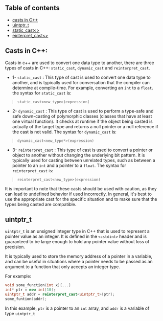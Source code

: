 ## Table of contents
- [casts in C++](#casts-in-c++)
- [uintptr_t](#vuintptr_t)
- [static_cast<>](#static_cast<>)
- [einterpret_cast<>](#einterpret_cast<>)

## Casts in C++:

Casts in c++ are used to convert one data type to another, there are three types of casts in C++: `static_cast`, `dynamic_cast` and `reinterpret_cast`.

- 1- `static_cast` : This type of cast is used to convert one data type to another, and is typically used for conversation that the compiler can determine at compile-time. For example, converting an `int` to a `float`. the syntax for `static_cast` is:
 > `static_cast<new_type>(expression)`
 
 - 2- `dynamic_cast` : This type of cast is used to perform a type-safe and safe down-casting of polymorphic classes (classes that have at least one virtual function). It checks at runtime if the object being casted is actually of the target type and returns a null pointer or a null reference if the cast is not valid. The syntax for `dynamic_cast` is: 
 > `dynamic_cast<new_type*>(expression)`
 
 - 3- `reinterpret_cast` : This type of cast is used to convert a pointer or object to another without changing the underlying bit pattern. It is typically used for casting between unrelated types, such as between a pointer to an `int` and a pointer to a `float`. The syntax for `reinterpret_cast` is:
 > `reinterpret_cast<new_type>(expression)`
 
 It is important to note that these casts should be used with caution, as they can lead to undefined behavior if used incorrectly. In general, it's best to use the appropriate cast for the specific situation and to make sure that the types being casted are compatible.


## uintptr_t

`uintptr_t` is an unsigned integer type in C++ that is used to represent a pointer value as an integer. It is defined in the `<cstdint>` header and is guaranteed to be large enough to hold any pointer value without loss of precision.

It is typically used to store the memory address of a pointer in a variable, and can be useful in situations where a pointer needs to be passed as an argument to a function that only accepts an integer type.

For example:

```C++
void some_function(int x){...}
int* ptr = new int[10];
uintptr_t addr = reinterpret_cast<uintptr_t>(ptr);
some_funtion(addr);
```

In this example, `ptr` is a pointer to an `int` array, and `addr` is a variable of type `uintptr_t`
